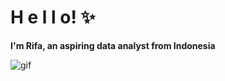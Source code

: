 # H e l l o! ✨
**I'm Rifa, an aspiring data analyst from Indonesia**

![gif](https://data.whicdn.com/images/222600836/original.gif)

